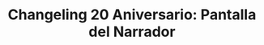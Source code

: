 ---
collection: rolLudoteca
title: 'Changeling 20 Aniversario: Pantalla del Narrador'
image: changeling-20-aniversario-pantalla-del-narrador-papel.jpeg
editorial: 'Nosolorol'
editorial_ref: 'RN132'
isbn:
type: 'Herramienta'
web: https://www.nosolorol.com/es/changeling-el-ensueno-c20/843/changeling-20-aniversario-pantalla-del-narrador-papel
format: 'Pantalla de Máster'
system: 'Changeling'
created_at: '2021-01-08T12:56:12+00:00'
---
